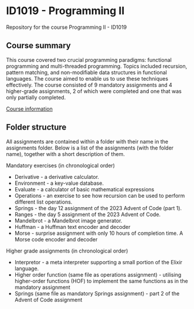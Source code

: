 <h1>ID1019 - Programming II</h1>

<p>Repository for the course Programming II - ID1019</p>

<h2>Course summary</h2>

<p>
This course covered two crucial programming paradigms: functional programming and multi-threaded programming. Topics included recursion, pattern matching, and non-modifiable data structures in functional languages. The course aimed to enable us to use these techniques effectively. The course consisted of 9 mandatory assignments and 4 higher-grade assignments, 2 of which were completed and one that was only partially completed.
</p>

<a href="https://www.kth.se/student/kurser/kurs/ID1019?periods=6&startterm=20241&l=en">Course information</a>

<h2>Folder structure</h2>

<p>All assignments are contained within a folder with their name in the assignments folder. Below is a list of the assignments (with the folder name), together with a short description of them.</p>

<p>Mandatory exercises (in chronological order)</p>

<ul>
  <li>Derivative - a derivative calculator.</li>
  <li>Environment - a key-value database.</li>
  <li>Evaluate - a calculator of basic mathematical expressions</li>
  <li>Operations - an exercise to see how recursion can be used to perform different list operations.</li>
  <li>Springs - the day 12 assignment of the 2023 Advent of Code (part 1).</li>
  <li>Ranges - the day 5 assignment of the 2023 Advent of Code.</li>
  <li>Mandelbrot - a Mandelbrot image generator.</li>
  <li>Huffman - a Huffman text encoder and decoder</li>
  <li>Morse - surprise assignment with only 10 hours of completion time. A Morse code encoder and decoder</li>
</ul>

<p>Higher grade assignments (in chronological order)</p>

<ul>
  <li>Interpretor - a meta interpreter supporting a small portion of the Elixir language.</li>
  <li>Higher order function (same file as operations assignment) - utilising higher-order functions (HOF) to implement the same functions as in the mandatory assignment</li>
  <li>Springs (same file as mandatory Springs assignment) - part 2 of the Advent of Code assignment</li>
</ul>

